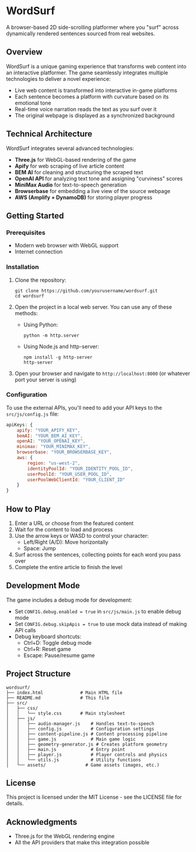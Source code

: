 # WordSurf

A browser-based 2D side-scrolling platformer where you "surf" across dynamically rendered sentences sourced from real websites.

## Overview

WordSurf is a unique gaming experience that transforms web content into an interactive platformer. The game seamlessly integrates multiple technologies to deliver a novel experience:

- Live web content is transformed into interactive in-game platforms
- Each sentence becomes a platform with curvature based on its emotional tone
- Real-time voice narration reads the text as you surf over it
- The original webpage is displayed as a synchronized background

## Technical Architecture

WordSurf integrates several advanced technologies:

- **Three.js** for WebGL-based rendering of the game
- **Apify** for web scraping of live article content
- **BEM AI** for cleaning and structuring the scraped text
- **OpenAI API** for analyzing text tone and assigning "curviness" scores
- **MiniMax Audio** for text-to-speech generation
- **Browserbase** for embedding a live view of the source webpage
- **AWS (Amplify + DynamoDB)** for storing player progress

## Getting Started

### Prerequisites

- Modern web browser with WebGL support
- Internet connection

### Installation

1. Clone the repository:
   ```
   git clone https://github.com/yourusername/wordsurf.git
   cd wordsurf
   ```

2. Open the project in a local web server. You can use any of these methods:

   - Using Python:
     ```
     python -m http.server
     ```

   - Using Node.js and http-server:
     ```
     npm install -g http-server
     http-server
     ```

3. Open your browser and navigate to `http://localhost:8000` (or whatever port your server is using)

### Configuration

To use the external APIs, you'll need to add your API keys to the `src/js/config.js` file:

```javascript
apiKeys: {
    apify: "YOUR_APIFY_KEY",
    bemAI: "YOUR_BEM_AI_KEY",
    openAI: "YOUR_OPENAI_KEY",
    minimax: "YOUR_MINIMAX_KEY",
    browserbase: "YOUR_BROWSERBASE_KEY",
    aws: {
        region: "us-west-2",
        identityPoolId: "YOUR_IDENTITY_POOL_ID",
        userPoolId: "YOUR_USER_POOL_ID",
        userPoolWebClientId: "YOUR_CLIENT_ID"
    }
}
```

## How to Play

1. Enter a URL or choose from the featured content
2. Wait for the content to load and process
3. Use the arrow keys or WASD to control your character:
   - Left/Right (A/D): Move horizontally
   - Space: Jump
4. Surf across the sentences, collecting points for each word you pass over
5. Complete the entire article to finish the level

## Development Mode

The game includes a debug mode for development:

- Set `CONFIG.debug.enabled = true` in `src/js/main.js` to enable debug mode
- Set `CONFIG.debug.skipApis = true` to use mock data instead of making API calls
- Debug keyboard shortcuts:
  - Ctrl+D: Toggle debug mode
  - Ctrl+R: Reset game
  - Escape: Pause/resume game

## Project Structure

```
wordsurf/
├── index.html              # Main HTML file
├── README.md               # This file
├── src/
│   ├── css/
│   │   └── style.css       # Main stylesheet
│   ├── js/
│   │   ├── audio-manager.js    # Handles text-to-speech
│   │   ├── config.js           # Configuration settings
│   │   ├── content-pipeline.js # Content processing pipeline
│   │   ├── game.js             # Main game logic
│   │   ├── geometry-generator.js # Creates platform geometry
│   │   ├── main.js             # Entry point
│   │   ├── player.js           # Player controls and physics
│   │   └── utils.js            # Utility functions
│   └── assets/               # Game assets (images, etc.)
```

## License

This project is licensed under the MIT License - see the LICENSE file for details.

## Acknowledgments

- Three.js for the WebGL rendering engine
- All the API providers that make this integration possible

